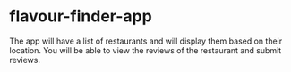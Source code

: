 # flavour-finder-app
 The app will have a list of restaurants and will display them based on their location. You will be able to view the reviews of the restaurant and submit reviews.
